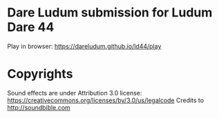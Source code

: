 # Dare Ludum submission for Ludum Dare 44

Play in browser: https://dareludum.github.io/ld44/play

# Copyrights

Sound effects are under Attribution 3.0 license:
https://creativecommons.org/licenses/by/3.0/us/legalcode
Credits to http://soundbible.com
